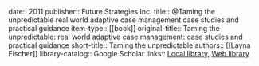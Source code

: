 date:: 2011
publisher:: Future Strategies Inc.
title:: @Taming the unpredictable real world adaptive case management case studies and practical guidance
item-type:: [[book]]
original-title:: Taming the unpredictable: real world adaptive case management: case studies and practical guidance
short-title:: Taming the unpredictable
authors:: [[Layna Fischer]]
library-catalog:: Google Scholar
links:: [Local library](zotero://select/library/items/QL8G49MQ), [Web library](https://www.zotero.org/users/6520516/items/QL8G49MQ)

